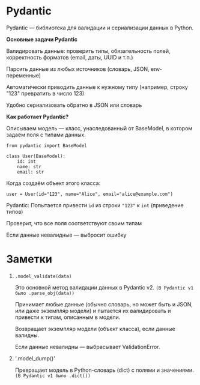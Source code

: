 # **Pydantic**

 Pydantic — библиотека для валидации и сериализации данных в Python.

**Основные задачи Pydantic**

Валидировать данные: проверить типы, обязательность полей, корректность форматов (email, даты, UUID и т.п.)

Парсить данные из любых источников (словарь, JSON, env-переменные)

Автоматически приводить данные к нужному типу (например, строку "123" превратить в число 123)

Удобно сериализовать обратно в JSON или словарь

**Как работает Pydantic?**

Описываем модель — класс, унаследованный от BaseModel, в котором задаём поля с типами данных.

```
from pydantic import BaseModel

class User(BaseModel):
    id: int
    name: str
    email: str
 ```
   
Когда создаём объект этого класса:

```
user = User(id="123", name="Alice", email="alice@example.com")
```

Pydantic: Попытается привести `id` из строки `"123"` к `int` (приведение типов)

Проверит, что все поля соответствуют своим типам

Если данные невалидные — выбросит ошибку

# **Заметки**

1) `.model_validate(data)`
   
   Это основной метод валидации данных в Pydantic v2. `(В Pydantic v1 было .parse_obj(data))`

   Принимает любые данные (обычно словарь, но может быть и JSON, или даже экземпляр модели) и пытается их валидировать и привести к типам, описанным в модели.

   Возвращает экземпляр модели (объект класса), если данные валидны.

   Если данные невалидны — выбрасывает ValidationError.

2) '.model_dump()'

   Превращает модель в Python-словарь (dict) с полями и значениями. `(В Pydantic v1 было .dict())`


            
